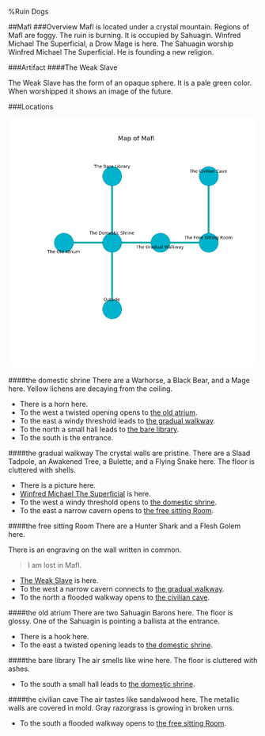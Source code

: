 %Ruin Dogs

##Mafl
###Overview
Mafl is located under a crystal mountain. Regions of Mafl are foggy. The ruin is burning. It is occupied by Sahuagin. <a name="Winfred-Michael-The-Superficial"></a>Winfred Michael The Superficial, a Drow Mage is here. The Sahuagin worship Winfred Michael The Superficial. He  is founding a new religion. 



###Artifact
####<a name="The-Weak-Slave"></a>The Weak Slave


The Weak Slave has the form of an opaque sphere. It is a pale green color. When worshipped it shows an image of the future. 





###Locations


![](../v2/images/Mafl.png)

####<a name="the-domestic-shrine"></a>the domestic shrine
There are a Warhorse, a Black Bear, and a Mage here. Yellow lichens are decaying from the ceiling. 



* There is a horn here.
* To the west a twisted opening opens to [the old atrium](#the-old-atrium).
* To the east a windy threshold leads to [the gradual walkway](#the-gradual-walkway).
* To the north a small hall leads to [the bare library](#the-bare-library).
* To the south is the entrance.


####<a name="the-gradual-walkway"></a>the gradual walkway
The crystal walls are pristine. There are a Slaad Tadpole, an Awakened Tree, a Bulette, and a Flying Snake here. The floor is cluttered with shells. 



* There is a picture here.
* [Winfred Michael The Superficial](#Winfred-Michael-The-Superficial) is here.
* To the west a windy threshold opens to [the domestic shrine](#the-domestic-shrine).
* To the east a narrow cavern opens to [the free sitting Room](#the-free-sitting-Room).


####<a name="the-free-sitting-Room"></a>the free sitting Room
There are a Hunter Shark and a Flesh Golem here. 

There is an engraving on the wall written in common. 

> I am lost in Mafl.
>


* [The Weak Slave](#The-Weak-Slave) is here.
* To the west a narrow cavern connects to [the gradual walkway](#the-gradual-walkway).
* To the north a flooded walkway opens to [the civilian cave](#the-civilian-cave).


####<a name="the-old-atrium"></a>the old atrium
There are two Sahuagin Barons here. The floor is glossy. One of the Sahuagin is pointing a ballista at the entrance. 



* There is a hook here.
* To the east a twisted opening leads to [the domestic shrine](#the-domestic-shrine).


####<a name="the-bare-library"></a>the bare library
The air smells like wine here. The floor is cluttered with ashes. 



* To the south a small hall leads to [the domestic shrine](#the-domestic-shrine).


####<a name="the-civilian-cave"></a>the civilian cave
The air tastes like sandalwood here. The metallic walls are covered in mold. Gray razorgrass is growing in broken urns. 



* To the south a flooded walkway opens to [the free sitting Room](#the-free-sitting-Room).


